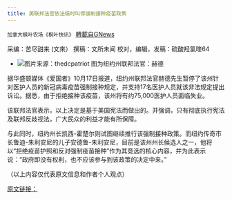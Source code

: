 ```yaml
---
title: 美联邦法官依法临时叫停强制接种疫苗政策
---
```

`加拿大枫叶农场《枫叶快讯》` [轉載自GNews](https://gnews.org/zh-hans/1602846/)

采编：苦尽甜来 (文來） 撰稿：文所未闻 校对，编辑，发稿：硫酸羟氯喹64

- ![](https://assets.gnews.org/wp-content/uploads/2021/10/s-edited.png)图片来源：thedcpatriot
图为纽约州联邦法官：赫德


据华盛顿媒体《爱国者》10月17日报道，纽约州联邦法官赫德先生暂停了该州针对医护人员的新冠病毒疫苗强制接种规定，并支持17名医护人员就该非法规定提出诉讼。据悉，由于拒绝接种该疫苗，该州将有约75,000医护人员面临失业。

该联邦法官表示，以上决定是基于美国宪法而做出的。并强调，只有彻底执行宪法及联邦反歧视法，广大民众的利益才能有所保障。

与此同时，纽约州长凯西-霍楚尔则试图继续推行该强制接种政策。而纽约传奇市长鲁迪-朱利安尼的儿子安德鲁-朱利安尼，目前是该州州长候选人之一，他将以“拒绝疫苗护照和反对强制疫苗接种”作为其竞选的核心内容，并为此表示说：“政府即没有权利，也不应该参与到该政策的决定中来。”

（以上内容仅代表原文信息和作者个人观点）

[原文链接：](https://thedcpatriot.com/judge-temporarily-stops-new-yorks-vaccine-mandate-for-healthcare-workers-citing-us-constitution/)
